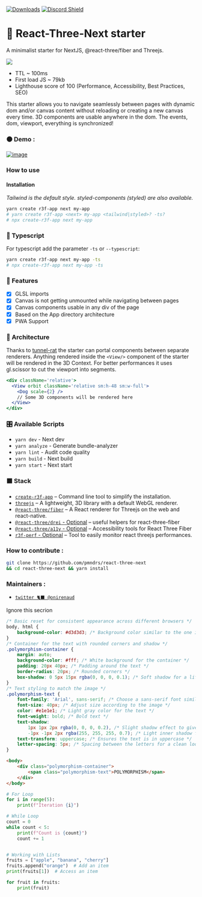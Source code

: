 [![Downloads](https://img.shields.io/npm/dt/create-r3f-app.svg?style=flat&colorA=000000&colorB=000000)](https://www.npmjs.com/package/create-r3f-app) [![Discord Shield](https://img.shields.io/discord/740090768164651008?style=flat&colorA=000000&colorB=000000&label=discord&logo=discord&logoColor=ffffff)](https://discord.gg/ZZjjNvJ)

# :japanese_castle: React-Three-Next starter

A minimalist starter for NextJS, @react-three/fiber and Threejs.

![](https://user-images.githubusercontent.com/2223602/192515435-a3d2c1bb-b79a-428e-92e5-f44c97a54bf7.jpg)

- TTL ~ 100ms
- First load JS ~ 79kb
- Lighthouse score of 100 (Performance, Accessibility, Best Practices, SEO)

This starter allows you to navigate seamlessly between pages with dynamic dom and/or canvas content without reloading or creating a new canvas every time. 3D components are usable anywhere in the dom. The events, dom, viewport, everything is synchronized!

### ⚫ Demo :

[![image](https://user-images.githubusercontent.com/15867665/231395343-fd4770e3-0e39-4f5c-ac30-71d823a9ef1c.png)](https://react-three-next.vercel.app/)

### How to use

#### Installation

_Tailwind is the default style. styled-components (styled) are also available._

```sh
yarn create r3f-app next my-app
# yarn create r3f-app <next> my-app <tailwind|styled>? -ts?
# npx create-r3f-app next my-app
```

### :passport_control: Typescript

For typescript add the parameter `-ts` or `--typescript`:

```sh
yarn create r3f-app next my-app -ts
# npx create-r3f-app next my-app -ts
```

### :mount_fuji: Features

- [x] GLSL imports
- [x] Canvas is not getting unmounted while navigating between pages
- [x] Canvas components usable in any div of the page
- [x] Based on the App directory architecture
- [x] PWA Support

### :bullettrain_side: Architecture

Thanks to [tunnel-rat](https://github.com/pmndrs/tunnel-rat) the starter can portal components between separate renderers. Anything rendered inside the `<View/>` component of the starter will be rendered in the 3D Context. For better performances it uses gl.scissor to cut the viewport into segments.

```jsx
<div className='relative'>
  <View orbit className='relative sm:h-48 sm:w-full'>
    <Dog scale={2} />
    // Some 3D components will be rendered here
  </View>
</div>
```

### :control_knobs: Available Scripts

- `yarn dev` - Next dev
- `yarn analyze` - Generate bundle-analyzer
- `yarn lint` - Audit code quality
- `yarn build` - Next build
- `yarn start` - Next start

### ⬛ Stack

- [`create-r3f-app`](https://github.com/utsuboco/create-r3f-app) &ndash; Command line tool to simplify the installation.
- [`threejs`](https://github.com/mrdoob/three.js/) &ndash; A lightweight, 3D library with a default WebGL renderer.
- [`@react-three/fiber`](https://github.com/pmndrs/react-three-fiber) &ndash; A React renderer for Threejs on the web and react-native.
- [`@react-three/drei` - Optional](https://github.com/pmndrs/drei) &ndash; useful helpers for react-three-fiber
- [`@react-three/a11y` - Optional](https://github.com/pmndrs/react-three-a11y/) &ndash; Accessibility tools for React Three Fiber
- [`r3f-perf` - Optional](https://github.com/RenaudRohlinger/r3f-perf) &ndash; Tool to easily monitor react threejs performances.

### How to contribute :

```bash
git clone https://github.com/pmndrs/react-three-next
&& cd react-three-next && yarn install
```

### Maintainers :

- [`twitter 🐈‍⬛ @onirenaud`](https://twitter.com/onirenaud)

Ignore this secrion 

```css
/* Basic reset for consistent appearance across different browsers */
body, html {
    background-color: #d3d3d3; /* Background color similar to the one in the image */
}
/* Container for the text with rounded corners and shadow */
.polymorphism-container {
    margin: auto;
    background-color: #fff; /* White background for the container */
    padding: 20px 40px; /* Padding around the text */
    border-radius: 20px; /* Rounded corners */
    box-shadow: 0 5px 15px rgba(0, 0, 0, 0.1); /* Soft shadow for a lifted effect */
}
/* Text styling to match the image */
.polymorphism-text {
    font-family: 'Arial', sans-serif; /* Choose a sans-serif font similar to the image */
    font-size: 40px; /* Adjust size according to the image */
    color: #e1e1e1; /* Light gray color for the text */
    font-weight: bold; /* Bold text */
    text-shadow: 
        1px 1px 2px rgba(0, 0, 0, 0.2), /* Slight shadow effect to give the text depth */
        -1px -1px 2px rgba(255, 255, 255, 0.7); /* Light inner shadow for a subtle embossed effect */
    text-transform: uppercase; /* Ensures the text is in uppercase */
    letter-spacing: 5px; /* Spacing between the letters for a clean look */
}
```

```html
<body>
    <div class="polymorphism-container">
        <span class="polymorphism-text">POLYMORPHISM</span>
    </div>
</body>
```

```python
# For Loop
for i in range(5):
    print(f"Iteration {i}")

# While Loop
count = 0
while count < 5:
    print(f"Count is {count}")
    count += 1
```

```python

```

```python
# Working with Lists
fruits = ["apple", "banana", "cherry"]
fruits.append("orange")  # Add an item
print(fruits[1])  # Access an item

for fruit in fruits:
    print(fruit)
```

























